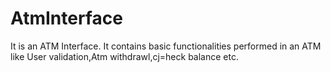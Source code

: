 # AtmInterface
It is an ATM Interface. It contains basic functionalities performed in an ATM like User validation,Atm withdrawl,cj=heck balance etc.
